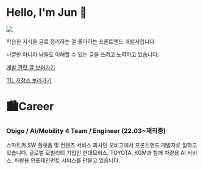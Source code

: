 # Hello, I'm Jun :pig:

[<img src="https://img.shields.io/badge/LinkedIn-0074C2?style=flat-square&logo=LinkedIn&logoColor=white"/>](https://www.linkedin.com/in/%EC%98%81%EC%A4%80-%EC%A0%95-2416ab22a/)

학습한 지식을 글로 정리하는 걸 좋아하는 프론트엔드 개발자입니다.

나뿐만 아니라 남들도 이해할 수 있는 글을 쓰려고 노력하고 있습니다.

[개발 관련 글 보러가기](https://dudwns0921.github.io/2022/10/06/Debounce-and-Throttle/)

[TIL 저장소 보러가기](https://github.com/dudwns0921/TIL)

# 🏙Career

### Obigo / AI/Mobility 4 Team / Engineer (22.03~재직중)

스마트카 SW 플랫폼 및 컨텐츠 서비스 회사인 오비고에서 프론트엔드 개발자로 일하고 있습니다.
글로벌 모빌리티 기업인 현대모비스, TOYOTA, KGM과 함께 차량용 AI 서비스, 차량용 인포테인먼트 서비스를 만들고 있습니다.
